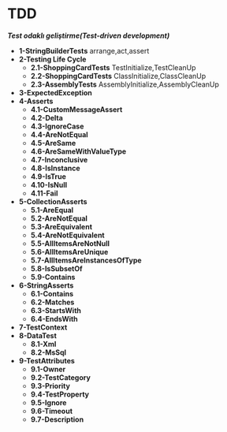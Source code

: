 # TDD
***Test odaklı geliştirme(Test-driven development)***
- **1-StringBuilderTests** arrange,act,assert
- **2-Testing Life Cycle**
  - **2.1-ShoppingCardTests** TestInitialize,TestCleanUp
  - **2.2-ShoppingCardTests** ClassInitialize,ClassCleanUp
  - **2.3-AssemblyTests** AssemblyInitialize,AssemblyCleanUp
- **3-ExpectedException** 
- **4-Asserts** 
  - **4.1-CustomMessageAssert**
  - **4.2-Delta**
  - **4.3-IgnoreCase**
  - **4.4-AreNotEqual**
  - **4.5-AreSame**
  - **4.6-AreSameWithValueType**
  - **4.7-Inconclusive**
  - **4.8-IsInstance**
  - **4.9-IsTrue**
  - **4.10-IsNull**
  - **4.11-Fail**
- **5-CollectionAsserts**
  - **5.1-AreEqual**
  - **5.2-AreNotEqual**
  - **5.3-AreEquivalent**
  - **5.4-AreNotEquivalent**
  - **5.5-AllItemsAreNotNull**
  - **5.6-AllItemsAreUnique**
  - **5.7-AllItemsAreInstancesOfType**
  - **5.8-IsSubsetOf**
  - **5.9-Contains**
- **6-StringAsserts**
  - **6.1-Contains**
  - **6.2-Matches**
  - **6.3-StartsWith**
  - **6.4-EndsWith**
- **7-TestContext**
- **8-DataTest**
  - **8.1-Xml**
  - **8.2-MsSql**
- **9-TestAttributes**
  - **9.1-Owner**
  - **9.2-TestCategory**
  - **9.3-Priority**
  - **9.4-TestProperty**
  - **9.5-Ignore**
  - **9.6-Timeout**
  - **9.7-Description**